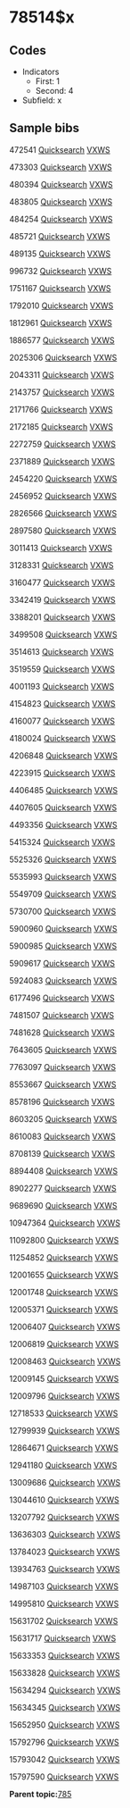 # 78514$x

## Codes

-   Indicators
    -   First: 1
    -   Second: 4
-   Subfield: x

## Sample bibs

472541 [Quicksearch](https://search.library.yale.edu/catalog/472541) [VXWS](http://prodorbis.library.yale.edu:7014/vxws/GetHoldingsService?bibId=472541)

473303 [Quicksearch](https://search.library.yale.edu/catalog/473303) [VXWS](http://prodorbis.library.yale.edu:7014/vxws/GetHoldingsService?bibId=473303)

480394 [Quicksearch](https://search.library.yale.edu/catalog/480394) [VXWS](http://prodorbis.library.yale.edu:7014/vxws/GetHoldingsService?bibId=480394)

483805 [Quicksearch](https://search.library.yale.edu/catalog/483805) [VXWS](http://prodorbis.library.yale.edu:7014/vxws/GetHoldingsService?bibId=483805)

484254 [Quicksearch](https://search.library.yale.edu/catalog/484254) [VXWS](http://prodorbis.library.yale.edu:7014/vxws/GetHoldingsService?bibId=484254)

485721 [Quicksearch](https://search.library.yale.edu/catalog/485721) [VXWS](http://prodorbis.library.yale.edu:7014/vxws/GetHoldingsService?bibId=485721)

489135 [Quicksearch](https://search.library.yale.edu/catalog/489135) [VXWS](http://prodorbis.library.yale.edu:7014/vxws/GetHoldingsService?bibId=489135)

996732 [Quicksearch](https://search.library.yale.edu/catalog/996732) [VXWS](http://prodorbis.library.yale.edu:7014/vxws/GetHoldingsService?bibId=996732)

1751167 [Quicksearch](https://search.library.yale.edu/catalog/1751167) [VXWS](http://prodorbis.library.yale.edu:7014/vxws/GetHoldingsService?bibId=1751167)

1792010 [Quicksearch](https://search.library.yale.edu/catalog/1792010) [VXWS](http://prodorbis.library.yale.edu:7014/vxws/GetHoldingsService?bibId=1792010)

1812961 [Quicksearch](https://search.library.yale.edu/catalog/1812961) [VXWS](http://prodorbis.library.yale.edu:7014/vxws/GetHoldingsService?bibId=1812961)

1886577 [Quicksearch](https://search.library.yale.edu/catalog/1886577) [VXWS](http://prodorbis.library.yale.edu:7014/vxws/GetHoldingsService?bibId=1886577)

2025306 [Quicksearch](https://search.library.yale.edu/catalog/2025306) [VXWS](http://prodorbis.library.yale.edu:7014/vxws/GetHoldingsService?bibId=2025306)

2043311 [Quicksearch](https://search.library.yale.edu/catalog/2043311) [VXWS](http://prodorbis.library.yale.edu:7014/vxws/GetHoldingsService?bibId=2043311)

2143757 [Quicksearch](https://search.library.yale.edu/catalog/2143757) [VXWS](http://prodorbis.library.yale.edu:7014/vxws/GetHoldingsService?bibId=2143757)

2171766 [Quicksearch](https://search.library.yale.edu/catalog/2171766) [VXWS](http://prodorbis.library.yale.edu:7014/vxws/GetHoldingsService?bibId=2171766)

2172185 [Quicksearch](https://search.library.yale.edu/catalog/2172185) [VXWS](http://prodorbis.library.yale.edu:7014/vxws/GetHoldingsService?bibId=2172185)

2272759 [Quicksearch](https://search.library.yale.edu/catalog/2272759) [VXWS](http://prodorbis.library.yale.edu:7014/vxws/GetHoldingsService?bibId=2272759)

2371889 [Quicksearch](https://search.library.yale.edu/catalog/2371889) [VXWS](http://prodorbis.library.yale.edu:7014/vxws/GetHoldingsService?bibId=2371889)

2454220 [Quicksearch](https://search.library.yale.edu/catalog/2454220) [VXWS](http://prodorbis.library.yale.edu:7014/vxws/GetHoldingsService?bibId=2454220)

2456952 [Quicksearch](https://search.library.yale.edu/catalog/2456952) [VXWS](http://prodorbis.library.yale.edu:7014/vxws/GetHoldingsService?bibId=2456952)

2826566 [Quicksearch](https://search.library.yale.edu/catalog/2826566) [VXWS](http://prodorbis.library.yale.edu:7014/vxws/GetHoldingsService?bibId=2826566)

2897580 [Quicksearch](https://search.library.yale.edu/catalog/2897580) [VXWS](http://prodorbis.library.yale.edu:7014/vxws/GetHoldingsService?bibId=2897580)

3011413 [Quicksearch](https://search.library.yale.edu/catalog/3011413) [VXWS](http://prodorbis.library.yale.edu:7014/vxws/GetHoldingsService?bibId=3011413)

3128331 [Quicksearch](https://search.library.yale.edu/catalog/3128331) [VXWS](http://prodorbis.library.yale.edu:7014/vxws/GetHoldingsService?bibId=3128331)

3160477 [Quicksearch](https://search.library.yale.edu/catalog/3160477) [VXWS](http://prodorbis.library.yale.edu:7014/vxws/GetHoldingsService?bibId=3160477)

3342419 [Quicksearch](https://search.library.yale.edu/catalog/3342419) [VXWS](http://prodorbis.library.yale.edu:7014/vxws/GetHoldingsService?bibId=3342419)

3388201 [Quicksearch](https://search.library.yale.edu/catalog/3388201) [VXWS](http://prodorbis.library.yale.edu:7014/vxws/GetHoldingsService?bibId=3388201)

3499508 [Quicksearch](https://search.library.yale.edu/catalog/3499508) [VXWS](http://prodorbis.library.yale.edu:7014/vxws/GetHoldingsService?bibId=3499508)

3514613 [Quicksearch](https://search.library.yale.edu/catalog/3514613) [VXWS](http://prodorbis.library.yale.edu:7014/vxws/GetHoldingsService?bibId=3514613)

3519559 [Quicksearch](https://search.library.yale.edu/catalog/3519559) [VXWS](http://prodorbis.library.yale.edu:7014/vxws/GetHoldingsService?bibId=3519559)

4001193 [Quicksearch](https://search.library.yale.edu/catalog/4001193) [VXWS](http://prodorbis.library.yale.edu:7014/vxws/GetHoldingsService?bibId=4001193)

4154823 [Quicksearch](https://search.library.yale.edu/catalog/4154823) [VXWS](http://prodorbis.library.yale.edu:7014/vxws/GetHoldingsService?bibId=4154823)

4160077 [Quicksearch](https://search.library.yale.edu/catalog/4160077) [VXWS](http://prodorbis.library.yale.edu:7014/vxws/GetHoldingsService?bibId=4160077)

4180024 [Quicksearch](https://search.library.yale.edu/catalog/4180024) [VXWS](http://prodorbis.library.yale.edu:7014/vxws/GetHoldingsService?bibId=4180024)

4206848 [Quicksearch](https://search.library.yale.edu/catalog/4206848) [VXWS](http://prodorbis.library.yale.edu:7014/vxws/GetHoldingsService?bibId=4206848)

4223915 [Quicksearch](https://search.library.yale.edu/catalog/4223915) [VXWS](http://prodorbis.library.yale.edu:7014/vxws/GetHoldingsService?bibId=4223915)

4406485 [Quicksearch](https://search.library.yale.edu/catalog/4406485) [VXWS](http://prodorbis.library.yale.edu:7014/vxws/GetHoldingsService?bibId=4406485)

4407605 [Quicksearch](https://search.library.yale.edu/catalog/4407605) [VXWS](http://prodorbis.library.yale.edu:7014/vxws/GetHoldingsService?bibId=4407605)

4493356 [Quicksearch](https://search.library.yale.edu/catalog/4493356) [VXWS](http://prodorbis.library.yale.edu:7014/vxws/GetHoldingsService?bibId=4493356)

5415324 [Quicksearch](https://search.library.yale.edu/catalog/5415324) [VXWS](http://prodorbis.library.yale.edu:7014/vxws/GetHoldingsService?bibId=5415324)

5525326 [Quicksearch](https://search.library.yale.edu/catalog/5525326) [VXWS](http://prodorbis.library.yale.edu:7014/vxws/GetHoldingsService?bibId=5525326)

5535993 [Quicksearch](https://search.library.yale.edu/catalog/5535993) [VXWS](http://prodorbis.library.yale.edu:7014/vxws/GetHoldingsService?bibId=5535993)

5549709 [Quicksearch](https://search.library.yale.edu/catalog/5549709) [VXWS](http://prodorbis.library.yale.edu:7014/vxws/GetHoldingsService?bibId=5549709)

5730700 [Quicksearch](https://search.library.yale.edu/catalog/5730700) [VXWS](http://prodorbis.library.yale.edu:7014/vxws/GetHoldingsService?bibId=5730700)

5900960 [Quicksearch](https://search.library.yale.edu/catalog/5900960) [VXWS](http://prodorbis.library.yale.edu:7014/vxws/GetHoldingsService?bibId=5900960)

5900985 [Quicksearch](https://search.library.yale.edu/catalog/5900985) [VXWS](http://prodorbis.library.yale.edu:7014/vxws/GetHoldingsService?bibId=5900985)

5909617 [Quicksearch](https://search.library.yale.edu/catalog/5909617) [VXWS](http://prodorbis.library.yale.edu:7014/vxws/GetHoldingsService?bibId=5909617)

5924083 [Quicksearch](https://search.library.yale.edu/catalog/5924083) [VXWS](http://prodorbis.library.yale.edu:7014/vxws/GetHoldingsService?bibId=5924083)

6177496 [Quicksearch](https://search.library.yale.edu/catalog/6177496) [VXWS](http://prodorbis.library.yale.edu:7014/vxws/GetHoldingsService?bibId=6177496)

7481507 [Quicksearch](https://search.library.yale.edu/catalog/7481507) [VXWS](http://prodorbis.library.yale.edu:7014/vxws/GetHoldingsService?bibId=7481507)

7481628 [Quicksearch](https://search.library.yale.edu/catalog/7481628) [VXWS](http://prodorbis.library.yale.edu:7014/vxws/GetHoldingsService?bibId=7481628)

7643605 [Quicksearch](https://search.library.yale.edu/catalog/7643605) [VXWS](http://prodorbis.library.yale.edu:7014/vxws/GetHoldingsService?bibId=7643605)

7763097 [Quicksearch](https://search.library.yale.edu/catalog/7763097) [VXWS](http://prodorbis.library.yale.edu:7014/vxws/GetHoldingsService?bibId=7763097)

8553667 [Quicksearch](https://search.library.yale.edu/catalog/8553667) [VXWS](http://prodorbis.library.yale.edu:7014/vxws/GetHoldingsService?bibId=8553667)

8578196 [Quicksearch](https://search.library.yale.edu/catalog/8578196) [VXWS](http://prodorbis.library.yale.edu:7014/vxws/GetHoldingsService?bibId=8578196)

8603205 [Quicksearch](https://search.library.yale.edu/catalog/8603205) [VXWS](http://prodorbis.library.yale.edu:7014/vxws/GetHoldingsService?bibId=8603205)

8610083 [Quicksearch](https://search.library.yale.edu/catalog/8610083) [VXWS](http://prodorbis.library.yale.edu:7014/vxws/GetHoldingsService?bibId=8610083)

8708139 [Quicksearch](https://search.library.yale.edu/catalog/8708139) [VXWS](http://prodorbis.library.yale.edu:7014/vxws/GetHoldingsService?bibId=8708139)

8894408 [Quicksearch](https://search.library.yale.edu/catalog/8894408) [VXWS](http://prodorbis.library.yale.edu:7014/vxws/GetHoldingsService?bibId=8894408)

8902277 [Quicksearch](https://search.library.yale.edu/catalog/8902277) [VXWS](http://prodorbis.library.yale.edu:7014/vxws/GetHoldingsService?bibId=8902277)

9689690 [Quicksearch](https://search.library.yale.edu/catalog/9689690) [VXWS](http://prodorbis.library.yale.edu:7014/vxws/GetHoldingsService?bibId=9689690)

10947364 [Quicksearch](https://search.library.yale.edu/catalog/10947364) [VXWS](http://prodorbis.library.yale.edu:7014/vxws/GetHoldingsService?bibId=10947364)

11092800 [Quicksearch](https://search.library.yale.edu/catalog/11092800) [VXWS](http://prodorbis.library.yale.edu:7014/vxws/GetHoldingsService?bibId=11092800)

11254852 [Quicksearch](https://search.library.yale.edu/catalog/11254852) [VXWS](http://prodorbis.library.yale.edu:7014/vxws/GetHoldingsService?bibId=11254852)

12001655 [Quicksearch](https://search.library.yale.edu/catalog/12001655) [VXWS](http://prodorbis.library.yale.edu:7014/vxws/GetHoldingsService?bibId=12001655)

12001748 [Quicksearch](https://search.library.yale.edu/catalog/12001748) [VXWS](http://prodorbis.library.yale.edu:7014/vxws/GetHoldingsService?bibId=12001748)

12005371 [Quicksearch](https://search.library.yale.edu/catalog/12005371) [VXWS](http://prodorbis.library.yale.edu:7014/vxws/GetHoldingsService?bibId=12005371)

12006407 [Quicksearch](https://search.library.yale.edu/catalog/12006407) [VXWS](http://prodorbis.library.yale.edu:7014/vxws/GetHoldingsService?bibId=12006407)

12006819 [Quicksearch](https://search.library.yale.edu/catalog/12006819) [VXWS](http://prodorbis.library.yale.edu:7014/vxws/GetHoldingsService?bibId=12006819)

12008463 [Quicksearch](https://search.library.yale.edu/catalog/12008463) [VXWS](http://prodorbis.library.yale.edu:7014/vxws/GetHoldingsService?bibId=12008463)

12009145 [Quicksearch](https://search.library.yale.edu/catalog/12009145) [VXWS](http://prodorbis.library.yale.edu:7014/vxws/GetHoldingsService?bibId=12009145)

12009796 [Quicksearch](https://search.library.yale.edu/catalog/12009796) [VXWS](http://prodorbis.library.yale.edu:7014/vxws/GetHoldingsService?bibId=12009796)

12718533 [Quicksearch](https://search.library.yale.edu/catalog/12718533) [VXWS](http://prodorbis.library.yale.edu:7014/vxws/GetHoldingsService?bibId=12718533)

12799939 [Quicksearch](https://search.library.yale.edu/catalog/12799939) [VXWS](http://prodorbis.library.yale.edu:7014/vxws/GetHoldingsService?bibId=12799939)

12864671 [Quicksearch](https://search.library.yale.edu/catalog/12864671) [VXWS](http://prodorbis.library.yale.edu:7014/vxws/GetHoldingsService?bibId=12864671)

12941180 [Quicksearch](https://search.library.yale.edu/catalog/12941180) [VXWS](http://prodorbis.library.yale.edu:7014/vxws/GetHoldingsService?bibId=12941180)

13009686 [Quicksearch](https://search.library.yale.edu/catalog/13009686) [VXWS](http://prodorbis.library.yale.edu:7014/vxws/GetHoldingsService?bibId=13009686)

13044610 [Quicksearch](https://search.library.yale.edu/catalog/13044610) [VXWS](http://prodorbis.library.yale.edu:7014/vxws/GetHoldingsService?bibId=13044610)

13207792 [Quicksearch](https://search.library.yale.edu/catalog/13207792) [VXWS](http://prodorbis.library.yale.edu:7014/vxws/GetHoldingsService?bibId=13207792)

13636303 [Quicksearch](https://search.library.yale.edu/catalog/13636303) [VXWS](http://prodorbis.library.yale.edu:7014/vxws/GetHoldingsService?bibId=13636303)

13784023 [Quicksearch](https://search.library.yale.edu/catalog/13784023) [VXWS](http://prodorbis.library.yale.edu:7014/vxws/GetHoldingsService?bibId=13784023)

13934763 [Quicksearch](https://search.library.yale.edu/catalog/13934763) [VXWS](http://prodorbis.library.yale.edu:7014/vxws/GetHoldingsService?bibId=13934763)

14987103 [Quicksearch](https://search.library.yale.edu/catalog/14987103) [VXWS](http://prodorbis.library.yale.edu:7014/vxws/GetHoldingsService?bibId=14987103)

14995810 [Quicksearch](https://search.library.yale.edu/catalog/14995810) [VXWS](http://prodorbis.library.yale.edu:7014/vxws/GetHoldingsService?bibId=14995810)

15631702 [Quicksearch](https://search.library.yale.edu/catalog/15631702) [VXWS](http://prodorbis.library.yale.edu:7014/vxws/GetHoldingsService?bibId=15631702)

15631717 [Quicksearch](https://search.library.yale.edu/catalog/15631717) [VXWS](http://prodorbis.library.yale.edu:7014/vxws/GetHoldingsService?bibId=15631717)

15633353 [Quicksearch](https://search.library.yale.edu/catalog/15633353) [VXWS](http://prodorbis.library.yale.edu:7014/vxws/GetHoldingsService?bibId=15633353)

15633828 [Quicksearch](https://search.library.yale.edu/catalog/15633828) [VXWS](http://prodorbis.library.yale.edu:7014/vxws/GetHoldingsService?bibId=15633828)

15634294 [Quicksearch](https://search.library.yale.edu/catalog/15634294) [VXWS](http://prodorbis.library.yale.edu:7014/vxws/GetHoldingsService?bibId=15634294)

15634345 [Quicksearch](https://search.library.yale.edu/catalog/15634345) [VXWS](http://prodorbis.library.yale.edu:7014/vxws/GetHoldingsService?bibId=15634345)

15652950 [Quicksearch](https://search.library.yale.edu/catalog/15652950) [VXWS](http://prodorbis.library.yale.edu:7014/vxws/GetHoldingsService?bibId=15652950)

15792796 [Quicksearch](https://search.library.yale.edu/catalog/15792796) [VXWS](http://prodorbis.library.yale.edu:7014/vxws/GetHoldingsService?bibId=15792796)

15793042 [Quicksearch](https://search.library.yale.edu/catalog/15793042) [VXWS](http://prodorbis.library.yale.edu:7014/vxws/GetHoldingsService?bibId=15793042)

15797590 [Quicksearch](https://search.library.yale.edu/catalog/15797590) [VXWS](http://prodorbis.library.yale.edu:7014/vxws/GetHoldingsService?bibId=15797590)

**Parent topic:**[785](../../tags/785/785.md)

